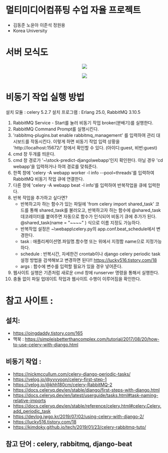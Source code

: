 # 멀티미디어컴퓨팅 수업 자율 프로젝트
- 김동준 노윤아 이준석 정원용
- Korea University

# 서버 모식도  
<p align="center"><img src="./서버구조도.PNG"></p>  
<p align="center"><img src="./서버구조도_현재.jpg"></p>


# 비동기 작업 실행 방법

설치 모듈 : celery 5.2.7
설치 프로그램 : Erlang 25.0, RabbitMQ 3.10.5

1. RabbitMQ Service - Start를 눌러 비동기 작업 broker(분배기)를 실행한다.
2. RabbitMQ Command Prompt를 실행시킨다.
3. 'rabbitmq-plugins.bat enable rabbitmq_management' 를 입력하여 관리 대시보드를 작동시킨다. 이렇게 하면 비동기 작업 입력 상황을 'http://localhost:15672/' 창에서 확인할 수 있다. (아이디:guest, 비번:guest)
4. cmd 창 두개를 띄운다.
5. cmd 창 경로가 '~\stock-predict-django\webapp'인지 확인한다. 아닐 경우 'cd webapp'을 입력하거나 하여 경로를 맞춰준다.
6. 한쪽 창에 'celery -A webapp worker -l info --pool=threads'를 입력하여 RabbitMQ 비동기 작업 큐에 연결한다.
7. 다른 창에 'celery -A webapp beat -l info'를 입력하여 반복작업을 큐에 입력한다.
8. 반복 작업을 추가하고 싶다면?
   - 반복하고자 하는 함수가 있는 파일에 'from celery import shared_task' 코드를 통해 shared_task를 불러오고, 반복하고자 하는 함수에 @shared_task 데코레이터를 붙여주면 자동으로 함수가 인식되어 비동기 큐에 추가가 된다. @shared_task(name = "~~~~" ) 식으로 이름 지정도 가능하다.
   - 반복작업 설정은 ~\webapp\celery.py의 app.conf.beat_schedule에서 변경한다.
   - task : 애플리케이션명.파일명.함수명 또는 위에서 지정함 name으로 지정가능하다.
   - schedule : 반복시간, 자세한건 crontab이나 django celery periodic task 설정 방법을 검색해보고 변경하면 된다!! https://lucky516.tistory.com/18
   - args : 함수에 변수를 입력할 필요가 있을 경우 넣어준다.
9.  웹사이트 실행은 기존처럼 새로운 cmd 창에 runserver 명령을 통해서 실행한다.
10. 충돌 없이 파일 업데이트 작업과 웹사이트 수행이 이루어짐을 확인한다.


# 참고 사이트 : 
## 설치:
- https://oingdaddy.tistory.com/165
- 맥북 : https://simpleisbetterthancomplex.com/tutorial/2017/08/20/how-to-use-celery-with-django.html
  
## 비동기 작업 :
- https://nickmccullum.com/celery-django-periodic-tasks/
- https://velog.io/@yvvyoon/celery-first-step-1
- https://velog.io/@khh180cm/celery-RabbitMQ-2
- https://docs.celeryq.dev/en/stable/django/first-steps-with-django.html
- https://docs.celeryq.dev/en/latest/userguide/tasks.html#task-naming-relative-imports
- https://docs.celeryq.dev/en/stable/reference/celery.html#celery.Celery.add_periodic_task
- https://devlog.jwgo.kr/2019/07/02/using-celery-with-django-2/
- https://lucky516.tistory.com/18
- https://kimdoky.github.io/tech/2019/01/23/celery-rabbitmq-tuto/
## 참고 단어 : celery, rabbitmq, django-beat

